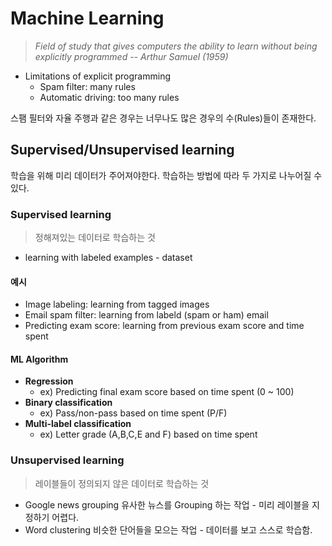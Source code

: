 # Machine Learning

> <cite>Field of study that gives computers the ability to learn without being explicitly programmed -- Arthur Samuel (1959)
</cite>


- Limitations of explicit programming 
  - Spam filter: many rules
  - Automatic driving: too many rules


스팸 필터와 자율 주행과 같은 경우는 너무나도 많은 경우의 수(Rules)들이 존재한다. 

## Supervised/Unsupervised learning

학습을 위해 미리 데이터가 주어져야한다. 학습하는 방법에 따라 두 가지로 나누어질 수 있다. 

### Supervised learning 
> 정해져있는 데이터로 학습하는 것 
- learning with labeled examples - dataset

#### 예시
  - Image labeling: learning from tagged images
  - Email spam filter: learning from labeld (spam or ham) email
  - Predicting exam score: learning from previous exam score and time spent

#### ML Algorithm 
- <strong>Regression</strong>
  - ex) Predicting final exam score based on time spent (0 ~ 100) 
- <strong>Binary classification</strong>
  - ex) Pass/non-pass based on time spent (P/F)
- <strong>Multi-label classification</strong>
  - ex) Letter grade (A,B,C,E and F) based on time spent

### Unsupervised learning
> 레이블들이 정의되지 않은 데이터로 학습하는 것
- Google news grouping
    유사한 뉴스를 Grouping 하는 작업 - 미리 레이블을 지정하기 어렵다.
- Word clustering
    비슷한 단어들을 모으는 작업 - 데이터를 보고 스스로 학습함. 


